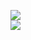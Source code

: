 [![](https://img.shields.io/badge/Made%20With-Github%20Spray-lightgrey.svg?style=for-the-badge&logo=github)](https://github.com/Annihil/github-spray#30267)  
[![](https://i.imgur.com/2DrTn0Z.gif)](https://github.com/Annihil/github-spray)